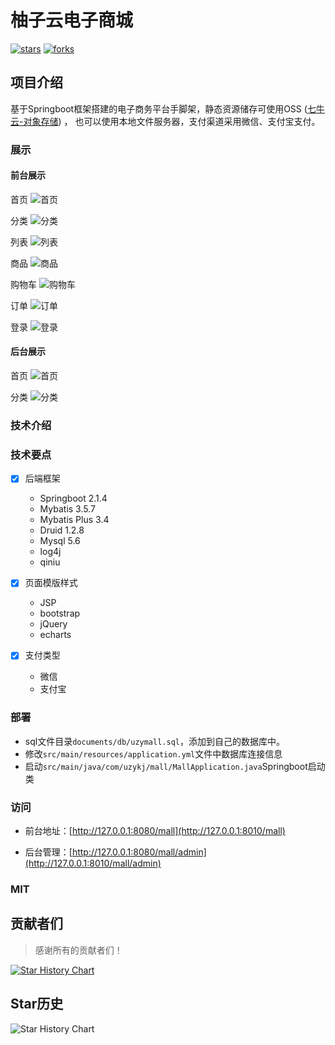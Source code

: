 # 柚子云电子商城
[![stars](https://badgen.net/github/stars/ghostxbh/uzy-ssm-mall?icon=github&color=4ab8a1)](https://github.com/ghostxbh/uzy-ssm-mall)
[![forks](https://badgen.net/github/forks/ghostxbh/uzy-ssm-mall?icon=github&color=4ab8a1)](https://github.com/ghostxbh/uzy-ssm-mall)

## 项目介绍
基于Springboot框架搭建的电子商务平台手脚架，静态资源储存可使用OSS ([七牛云-对象存储](https://www.qiniu.com/products/kodo)) ，
也可以使用本地文件服务器，支付渠道采用微信、支付宝支付。

### 展示
#### 前台展示
首页
![首页](documents/pics/home.png)

分类
![分类](documents/pics/category.png)

列表
![列表](documents/pics/list.png)

商品
![商品](documents/pics/product.png)

购物车
![购物车](documents/pics/cart.png)

订单
![订单](documents/pics/order.png)

登录
![登录](documents/pics/login.png)

#### 后台展示
首页
![首页](documents/pics/admin_home.png)

分类
![分类](documents/pics/admin_category.png)

### 技术介绍

### 技术要点
- [x] 后端框架
    - Springboot      2.1.4
    - Mybatis         3.5.7
    - Mybatis Plus    3.4
    - Druid           1.2.8
    - Mysql           5.6
    - log4j
    - qiniu
  
- [x] 页面模版样式
    - JSP
    - bootstrap
    - jQuery
    - echarts

- [x] 支付类型
    - 微信
    - 支付宝

### 部署
- sql文件目录`documents/db/uzymall.sql`，添加到自己的数据库中。
- 修改`src/main/resources/application.yml`文件中数据库连接信息
- 启动`src/main/java/com/uzykj/mall/MallApplication.java`Springboot启动类

### 访问
- 前台地址：[http://127.0.0.1:8080/mall](http://127.0.0.1:8010/mall)

- 后台管理：[http://127.0.0.1:8080/mall/admin](http://127.0.0.1:8010/mall/admin)

### MIT

## 贡献者们

> 感谢所有的贡献者们！

[![Star History Chart](https://contrib.rocks/image?repo=ghostxbh/uzy-ssm-mall)](https://github.com/ghostxbh/uzy-ssm-mall/graphs/contributors)

## Star历史

![Star History Chart](https://api.star-history.com/svg?repos=ghostxbh/uzy-ssm-mall&type=Date)
